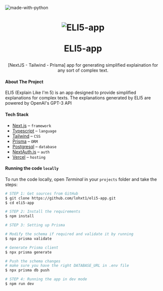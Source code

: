 ![made-with-python](https://shields.io/badge/TypeScript-3178C6?logo=TypeScript&logoColor=FFF&style=flat-square)

<h1>
<p align="center">
<img align="center" src="https://lohxt1.github.io/_assets/eli51.png" alt="ELI5-app"/>
<!-- <br/> -->
<!-- <img align="center" src="https://lohxt1.github.io/_assets/eli52.png" alt="ELI5-app"/> -->
<br/><br/>ELI5-app
</h1>
  <p align="center">
    [NextJS - Tailwind - Prisma] app for generating simplified explaination for any sort of complex text.
    <br />
    </p>
</p>

#### About The Project

ELI5 (Explain Like I'm 5) is an app designed to provide simplified explanations for complex texts. The explanations generated by ELI5 are powered by OpenAI's GPT-3 API

#### Tech Stack

- [Next.js](https://nextjs.org/) – `framework`
- [Typescript](https://www.typescriptlang.org/) – `language`
- [Tailwind](https://tailwindcss.com/) – `CSS`
- [Prisma](https://prisma.io/) – `ORM`
- [Postgresql](https://railway.app/) – `database`
- [NextAuth.js](https://next-auth.js.org/) – `auth`
- [Vercel](https://vercel.com/) – `hosting`

#### Running the code `locally`

To run the code locally, open _Terminal_ in your `projects` folder and take the steps:

```bash
# STEP 1: Get sources from GitHub
$ git clone https://github.com/lohxt1/eli5-app.git
$ cd eli5-app

# STEP 2: Install the requirements
$ npm install

# STEP 3: Setting up Prisma

# Modify the schema if required and validate it by running
$ npx prisma validate

# Generate Prisma client
$ npx prisma generate

# Push the schema changes
# make sure you have the right DATABASE_URL in .env file
$ npx prisma db push

# STEP 4: Running the app in dev mode
$ npm run dev
```
